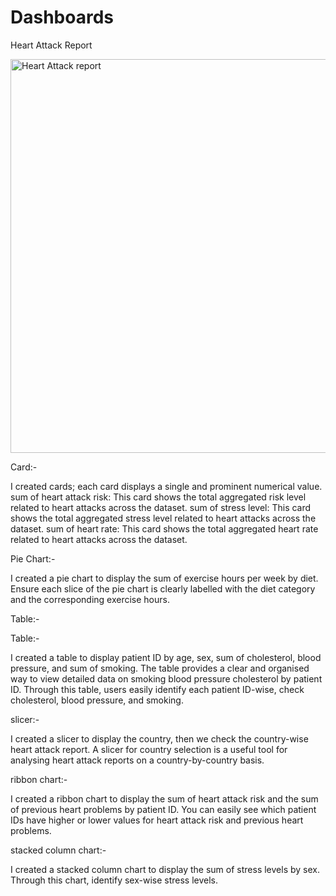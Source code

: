 # Dashboards
Heart Attack Report

<img width="630" alt="Heart Attack report" src="https://github.com/user-attachments/assets/3b4a86fa-3886-4d19-94d0-1fc92e14d7eb">

Card:-

I created cards; each card displays a single and prominent numerical value.
sum of heart attack risk: This card shows the total aggregated risk level related to heart attacks across the dataset.
sum of stress level: This card shows the total aggregated stress level related to heart attacks across the dataset.
sum of heart rate: This card shows the total aggregated heart rate related to heart attacks across the dataset.

Pie Chart:-

I created a pie chart to display the sum of exercise hours per week by diet. Ensure each slice of the pie chart is clearly labelled with the diet category and the corresponding exercise hours.

Table:-

Table:-

I created a table to display patient ID by age, sex, sum of cholesterol, blood pressure, and sum of smoking. The table provides a clear and organised way to view detailed data on smoking blood pressure cholesterol by patient ID. Through this table, users easily identify each patient ID-wise, check cholesterol, blood pressure, and smoking.

slicer:-

I created a slicer to display the country, then we check the country-wise heart attack report. A slicer for country selection is a useful tool for analysing heart attack reports on a country-by-country basis.

ribbon chart:-

I created a ribbon chart to display the sum of heart attack risk and the sum of previous heart problems by patient ID. You can easily see which patient IDs have higher or lower values for heart attack risk and previous heart problems.

stacked column chart:-

I created a stacked column chart to display the sum of stress levels by sex. Through this chart, identify sex-wise stress levels.


